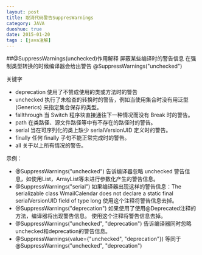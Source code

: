 ```yaml
---
layout: post
title: 取消代码警告SuppresWarnings
category: JAVA
duoshuo: true
date: 2015-01-20
tags : [java注解]
---
```

##@SuppressWarnings(unchecked)作用解释
屏蔽某些编译时的警告信息 
在强制类型转换的时候编译器会给出警告 
@SuppressWarnings("unchecked")

关键字
* deprecation
使用了不赞成使用的类或方法时的警告
* unchecked
执行了未检查的转换时的警告，例如当使用集合时没有用泛型 (Generics) 来指定集合保存的类型。
* fallthrough
当 Switch 程序块直接通往下一种情况而没有 Break 时的警告。
* path
在类路径、源文件路径等中有不存在的路径时的警告。
* serial
当在可序列化的类上缺少 serialVersionUID 定义时的警告。
* finally
任何 finally 子句不能正常完成时的警告。
* all
关于以上所有情况的警告。

示例：
*   @SuppressWarnings("unchecked")
告诉编译器忽略 unchecked 警告信息，如使用List，ArrayList等未进行参数化产生的警告信息。
*  @SuppressWarnings("serial")
如果编译器出现这样的警告信息：The serializable class WmailCalendar does not declare a static final serialVersionUID field of type long
       使用这个注释将警告信息去掉。
*  @SuppressWarnings("deprecation")
如果使用了使用@Deprecated注释的方法，编译器将出现警告信息。
       使用这个注释将警告信息去掉。
*   @SuppressWarnings("unchecked", "deprecation")
告诉编译器同时忽略unchecked和deprecation的警告信息。
*   @SuppressWarnings(value={"unchecked", "deprecation"})
等同于@SuppressWarnings("unchecked", "deprecation")